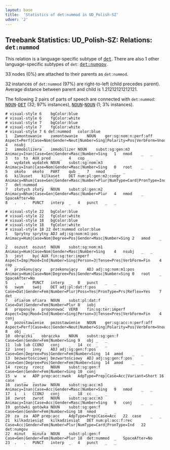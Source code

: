 ```yaml
---
layout: base
title:  'Statistics of det:nummod in UD_Polish-SZ'
udver: '2'
---
```


## Treebank Statistics: UD_Polish-SZ: Relations: `det:nummod`

This relation is a language-specific subtype of <tt><a href="pl_sz-dep-det.html">det</a></tt>.
There are also 1 other language-specific subtypes of `det`: <tt><a href="pl_sz-dep-det-numgov.html">det:numgov</a></tt>.

33 nodes (0%) are attached to their parents as `det:nummod`.

32 instances of `det:nummod` (97%) are right-to-left (child precedes parent).
Average distance between parent and child is 1.21212121212121.

The following 2 pairs of parts of speech are connected with `det:nummod`: <tt><a href="pl_sz-pos-NOUN.html">NOUN</a></tt>-<tt><a href="pl_sz-pos-DET.html">DET</a></tt> (32; 97% instances), <tt><a href="pl_sz-pos-NOUN.html">NOUN</a></tt>-<tt><a href="pl_sz-pos-NOUN.html">NOUN</a></tt> (1; 3% instances).


~~~ conllu
# visual-style 6	bgColor:blue
# visual-style 6	fgColor:white
# visual-style 7	bgColor:blue
# visual-style 7	fgColor:white
# visual-style 7 6 det:nummod	color:blue
1	Zamontowanie	zamontowanie	NOUN	ger:sg:nom:n:perf:aff	Aspect=Perf|Case=Nom|Gender=Neut|Number=Sing|Polarity=Pos|VerbForm=Vnoun	4	nsubj	_	_
2	immobilizera	immobilizer	NOUN	subst:sg:gen:m3	Animacy=Inan|Case=Gen|Gender=Masc|Number=Sing	1	nmod	_	_
3	to	to	AUX	pred	_	4	cop	_	_
4	wydatek	wydatek	NOUN	subst:sg:nom:m3	Animacy=Inan|Case=Nom|Gender=Masc|Number=Sing	0	root	_	_
5	około	około	PART	qub	_	7	nmod	_	_
6	kilkuset	kilkaset	DET	num:pl:gen:m2:congr	Animacy=Nhum|Case=Gen|Gender=Masc|Number=Plur|NumType=Card|PronType=Ind	7	det:nummod	_	_
7	złotych	złoty	NOUN	subst:pl:gen:m2	Animacy=Nhum|Case=Gen|Gender=Masc|Number=Plur	4	nmod	_	SpaceAfter=No
8	.	.	PUNCT	interp	_	4	punct	_	_

~~~


~~~ conllu
# visual-style 22	bgColor:blue
# visual-style 22	fgColor:white
# visual-style 18	bgColor:blue
# visual-style 18	fgColor:white
# visual-style 18 22 det:nummod	color:blue
1	Sprytny	sprytny	ADJ	adj:sg:nom:m1:pos	Animacy=Hum|Case=Nom|Degree=Pos|Gender=Masc|Number=Sing	2	amod	_	_
2	oszust	oszust	NOUN	subst:sg:nom:m1	Animacy=Hum|Case=Nom|Gender=Masc|Number=Sing	4	nsubj	_	_
3	jest	być	AUX	fin:sg:ter:imperf	Aspect=Imp|Mood=Ind|Number=Sing|Person=3|Tense=Pres|VerbForm=Fin	4	cop	_	_
4	przekonujący	przekonujący	ADJ	adj:sg:nom:m1:pos	Animacy=Hum|Case=Nom|Degree=Pos|Gender=Masc|Number=Sing	0	root	_	SpaceAfter=No
5	,	,	PUNCT	interp	_	8	punct	_	_
6	swym	swój	DET	adj:pl:dat:f:pos	Case=Dat|Gender=Fem|Number=Plur|Poss=Yes|PronType=Prs|Reflex=Yes	7	det	_	_
7	ofiarom	ofiara	NOUN	subst:pl:dat:f	Case=Dat|Gender=Fem|Number=Plur	8	iobj	_	_
8	proponuje	proponować	VERB	fin:sg:ter:imperf	Aspect=Imp|Mood=Ind|Number=Sing|Person=3|Tense=Pres|VerbForm=Fin	4	conj	_	_
9	pozostawienie	pozostawienie	NOUN	ger:sg:acc:n:perf:aff	Aspect=Perf|Case=Acc|Gender=Neut|Number=Sing|Polarity=Pos|VerbForm=Vnoun	8	obj	_	_
10	obrączki	obrączka	NOUN	subst:sg:gen:f	Case=Gen|Gender=Fem|Number=Sing	9	obj	_	_
11	lub	lub	CCONJ	conj	_	14	cc	_	_
12	innej	inny	ADJ	adj:sg:gen:f:pos	Case=Gen|Degree=Pos|Gender=Fem|Number=Sing	14	amod	_	_
13	bezwartościowej	bezwartościowy	ADJ	adj:sg:gen:f:pos	Case=Gen|Degree=Pos|Gender=Fem|Number=Sing	14	amod	_	_
14	rzeczy	rzecz	NOUN	subst:sg:gen:f	Case=Gen|Gender=Fem|Number=Sing	10	conj	_	_
15	w	w	ADP	prep:acc:nwok	AdpType=Prep|Case=Acc|Variant=Short	16	case	_	_
16	zastaw	zastaw	NOUN	subst:sg:acc:m3	Animacy=Inan|Case=Acc|Gender=Masc|Number=Sing	9	nmod	_	_
17	i	i	CCONJ	conj	_	18	cc	_	_
18	zwrot	zwrot	NOUN	subst:sg:acc:m3	Animacy=Inan|Case=Acc|Gender=Masc|Number=Sing	9	conj	_	_
19	gotówki	gotówka	NOUN	subst:sg:gen:f	Case=Gen|Gender=Fem|Number=Sing	18	nmod	_	_
20	za	za	ADP	prep:acc	AdpType=Prep|Case=Acc	22	case	_	_
21	kilkadziesiąt	kilkadziesiąt	DET	num:pl:acc:f:rec	Case=Acc|Gender=Fem|Number=Plur|NumType=Card|PronType=Ind	22	det:numgov	_	_
22	minut	minuta	NOUN	subst:pl:gen:f	Case=Gen|Gender=Fem|Number=Plur	18	det:nummod	_	SpaceAfter=No
23	.	.	PUNCT	interp	_	4	punct	_	_

~~~


